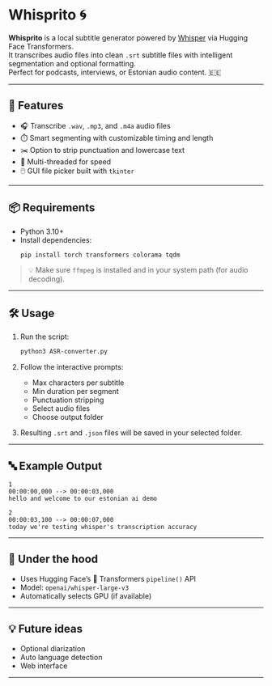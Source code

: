 # Whisprito 🌀

**Whisprito** is a local subtitle generator powered by [Whisper](https://huggingface.co/openai/whisper-large-v3) via Hugging Face Transformers.  
It transcribes audio files into clean `.srt` subtitle files with intelligent segmentation and optional formatting.  
Perfect for podcasts, interviews, or Estonian audio content. 🇪🇪

---

## 🚀 Features

- 🎧 Transcribe `.wav`, `.mp3`, and `.m4a` audio files
- ⏱️ Smart segmenting with customizable timing and length
- ✂️ Option to strip punctuation and lowercase text
- 🧠 Multi-threaded for speed
- 🖱️ GUI file picker built with `tkinter`

---

## 📦 Requirements

- Python 3.10+
- Install dependencies:
  ```bash
  pip install torch transformers colorama tqdm
  ```

> 💡 Make sure `ffmpeg` is installed and in your system path (for audio decoding).

---

## 🛠️ Usage

1. Run the script:
   ```bash
   python3 ASR-converter.py
   ```

2. Follow the interactive prompts:
   - Max characters per subtitle
   - Min duration per segment
   - Punctuation stripping
   - Select audio files
   - Choose output folder

3. Resulting `.srt` and `.json` files will be saved in your selected folder.

---

## 🔤 Example Output

```srt
1
00:00:00,000 --> 00:00:03,000
hello and welcome to our estonian ai demo

2
00:00:03,100 --> 00:00:07,000
today we're testing whisper's transcription accuracy
```

---

## 🧠 Under the hood

- Uses Hugging Face’s 🤗 Transformers `pipeline()` API
- Model: `openai/whisper-large-v3`
- Automatically selects GPU (if available)

---

## 💡 Future ideas

- Optional diarization
- Auto language detection
- Web interface

---
